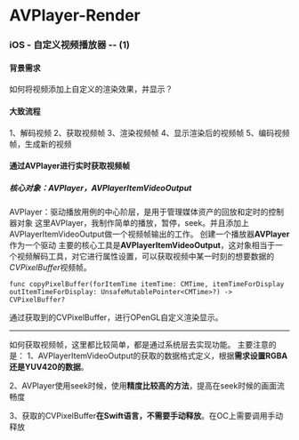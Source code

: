 # AVPlayer-Render
### iOS - 自定义视频播放器 -- (1)
#### 背景需求
如何将视频添加上自定义的渲染效果，并显示？
#### 大致流程
1、解码视频
2、获取视频帧
3、渲染视频帧
4、显示渲染后的视频帧
5、编码视频帧，生成新的视频

#### 通过AVPlayer进行实时获取视频帧
##### 核心对象：AVPlayer，AVPlayerItemVideoOutput
AVPlayer：驱动播放用例的中心阶层，是用于管理媒体资产的回放和定时的控制器对象
这里AVPlayer，我制作简单的播放，暂停，seek。并且添加上AVPlayerItemVideoOutput做一个视频帧输出的工作。
创建一个播放器**AVPlayer**作为一个驱动
主要的核心工具是**AVPlayerItemVideoOutput**，这对象相当于一个视频解码工具，对它进行属性设置，可以获取视频中某一时刻的想要数据的*CVPixelBuffer*视频帧。
```
func copyPixelBuffer(forItemTime itemTime: CMTime, itemTimeForDisplay outItemTimeForDisplay: UnsafeMutablePointer<CMTime>?) -> CVPixelBuffer?
```
通过获取到的CVPixelBuffer，进行OPenGL自定义渲染显示。
***
如何获取视频帧，这里都比较简单，都是通过系统层去实现功能。
主要注意的是：
1、AVPlayerItemVideoOutput的获取的数据格式定义，根据**需求设置RGBA还是YUV420的数据**。

2、AVPlayer使用seek时候，使用**精度比较高的方法**，提高在seek时候的画面流畅度

3、获取的CVPixelBuffer**在Swift语言，不需要手动释放**。在OC上需要调用手动释放
